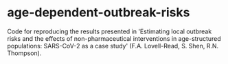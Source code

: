 # age-dependent-outbreak-risks
Code for reproducing the results presented in 'Estimating local outbreak risks and the effects of non-pharmaceutical interventions in age-structured populations: SARS-CoV-2 as a case study' (F.A. Lovell-Read, S. Shen, R.N. Thompson).
